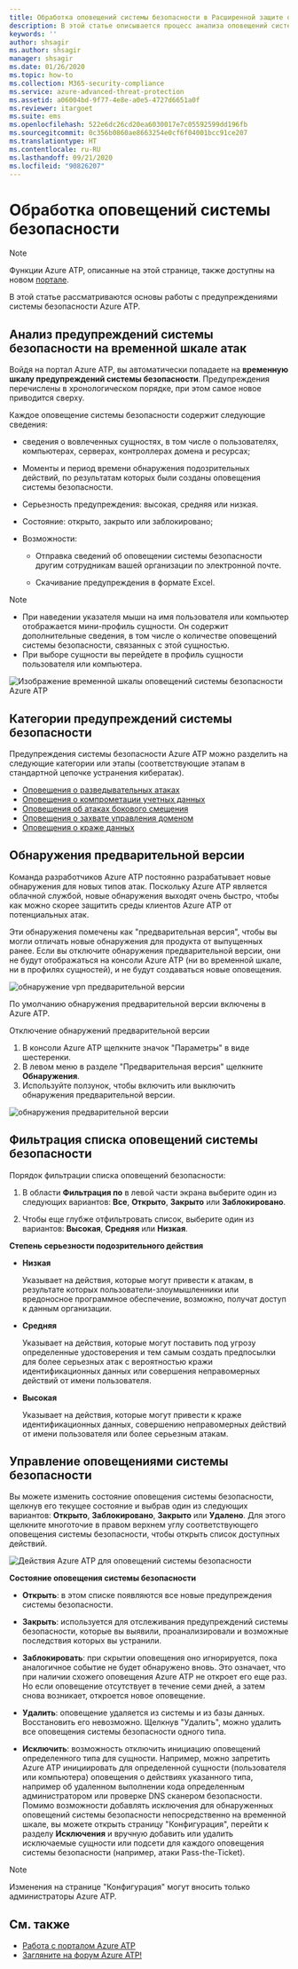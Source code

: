 ```yaml
---
title: Обработка оповещений системы безопасности в Расширенной защите от угроз Azure
description: В этой статье описывается процесс анализа оповещений системы безопасности, создаваемых в Azure ATP
keywords: ''
author: shsagir
ms.author: shsagir
manager: shsagir
ms.date: 01/26/2020
ms.topic: how-to
ms.collection: M365-security-compliance
ms.service: azure-advanced-threat-protection
ms.assetid: a06004bd-9f77-4e8e-a0e5-4727d6651a0f
ms.reviewer: itargoet
ms.suite: ems
ms.openlocfilehash: 522e6dc26cd20ea6030017e7c05592599dd196fb
ms.sourcegitcommit: 0c356b0860ae8663254e0cf6f04001bcc91ce207
ms.translationtype: HT
ms.contentlocale: ru-RU
ms.lasthandoff: 09/21/2020
ms.locfileid: "90826207"
---
```

# <a name="working-with-security-alerts"></a>Обработка оповещений системы безопасности

> [!NOTE]
> Функции Azure ATP, описанные на этой странице, также доступны на новом [портале](https://portal.cloudappsecurity.com).

В этой статье рассматриваются основы работы с предупреждениями системы безопасности Azure ATP.

## <a name="review-security-alerts-on-the-attack-timeline"></a>Анализ предупреждений системы безопасности на временной шкале атак <a name="review-suspicious-activities-on-the-attack-time-line"></a>

Войдя на портал Azure ATP, вы автоматически попадаете на **временную шкалу предупреждений системы безопасности**. Предупреждения перечислены в хронологическом порядке, при этом самое новое приводится сверху.

Каждое оповещение системы безопасности содержит следующие сведения:

- сведения о вовлеченных сущностях, в том числе о пользователях, компьютерах, серверах, контроллерах домена и ресурсах;

- Моменты и период времени обнаружения подозрительных действий, по результатам которых были созданы оповещения системы безопасности.

- Серьезность предупреждения: высокая, средняя или низкая.

- Состояние: открыто, закрыто или заблокировано;

- Возможности:

    - Отправка сведений об оповещении системы безопасности другим сотрудникам вашей организации по электронной почте.

    - Скачивание предупреждения в формате Excel.

> [!NOTE]
>
> - При наведении указателя мыши на имя пользователя или компьютер отображается мини-профиль сущности. Он содержит дополнительные сведения, в том числе о количестве оповещений системы безопасности, связанных с этой сущностью.
> - При выборе сущности вы перейдете в профиль сущности пользователя или компьютера.

![Изображение временной шкалы оповещений системы безопасности Azure ATP](media/atp-sa-timeline.png)

## <a name="security-alert-categories"></a>Категории предупреждений системы безопасности

Предупреждения системы безопасности Azure ATP можно разделить на следующие категории или этапы (соответствующие этапам в стандартной цепочке устранения кибератак).

- [Оповещения о разведывательных атаках](reconnaissance-alerts.md)
- [Оповещения о компрометации учетных данных](compromised-credentials-alerts.md)
- [Оповещения об атаках бокового смещения](lateral-movement-alerts.md)
- [Оповещения о захвате управления доменом](domain-dominance-alerts.md)
- [Оповещения о краже данных](exfiltration-alerts.md)

## <a name="preview-detections"></a>Обнаружения предварительной версии <a name="preview-detections"></a>

Команда разработчиков Azure ATP постоянно разрабатывает новые обнаружения для новых типов атак. Поскольку Azure ATP является облачной службой, новые обнаружения выходят очень быстро, чтобы как можно скорее защитить среды клиентов Azure ATP от потенциальных атак.

Эти обнаружения помечены как "предварительная версия", чтобы вы могли отличать новые обнаружения для продукта от выпущенных ранее. Если вы отключите обнаружения предварительной версии, они не будут отображаться на консоли Azure ATP (ни во временной шкале, ни в профилях сущностей), и не будут создаваться новые оповещения.

![обнаружение vpn предварительной версии](media/preview-detection-vpn.png)

По умолчанию обнаружения предварительной версии включены в Azure ATP.

Отключение обнаружений предварительной версии

1. В консоли Azure ATP щелкните значок "Параметры" в виде шестеренки.
1. В левом меню в разделе "Предварительная версия" щелкните **Обнаружения**.
1. Используйте ползунок, чтобы включить или выключить обнаружения предварительной версии.

![обнаружения предварительной версии](media/preview-detections.png)

## <a name="filter-security-alerts-list"></a>Фильтрация списка оповещений системы безопасности

Порядок фильтрации списка оповещений безопасности:

1. В области **Фильтрация по** в левой части экрана выберите один из следующих вариантов: **Все**, **Открыто**, **Закрыто** или **Заблокировано**.

1. Чтобы еще глубже отфильтровать список, выберите один из вариантов: **Высокая**, **Средняя** или **Низкая**.

**Степень серьезности подозрительного действия**

- **Низкая**

    Указывает на действия, которые могут привести к атакам, в результате которых пользователи-злоумышленники или вредоносное программное обеспечение, возможно, получат доступ к данным организации.

- **Средняя**

    Указывает на действия, которые могут поставить под угрозу определенные удостоверения и тем самым создать предпосылки для более серьезных атак с вероятностью кражи идентификационных данных или совершения неправомерных действий от имени пользователя.

- **Высокая**

    Указывает на действия, которые могут привести к краже идентификационных данных, совершению неправомерных действий от имени пользователя или более серьезным атакам.

## <a name="managing-security-alerts"></a>Управление оповещениями системы безопасности

Вы можете изменить состояние оповещения системы безопасности, щелкнув его текущее состояние и выбрав один из следующих вариантов: **Открыто**, **Заблокировано**, **Закрыто** или **Удалено**.
Для этого щелкните многоточие в правом верхнем углу соответствующего оповещения системы безопасности, чтобы открыть список доступных действий.

![Действия Azure ATP для оповещений системы безопасности](media/atp-sa-actions.png)

**Состояние оповещения системы безопасности**

- **Открыть**: в этом списке появляются все новые предупреждения системы безопасности.

- **Закрыть**: используется для отслеживания предупреждений системы безопасности, которые вы выявили, проанализировали и возможные последствия которых вы устранили.

- **Заблокировать**: при скрытии оповещения оно игнорируется, пока аналогичное событие не будет обнаружено вновь. Это означает, что при наличии схожего оповещения Azure ATP не откроет его еще раз. Но если оповещение отсутствует в течение семи дней, а затем снова возникает, откроется новое оповещение.

- **Удалить**: оповещение удаляется из системы и из базы данных. Восстановить его невозможно. Щелкнув "Удалить", можно удалить все оповещения системы безопасности одного типа.

- **Исключить**: возможность отключить инициацию оповещений определенного типа для сущности. Например, можно запретить Azure ATP инициировать для определенной сущности (пользователя или компьютера) оповещения о действиях указанного типа, например об удаленном выполнении кода определенным администратором или проверке DNS сканером безопасности. Помимо возможности добавлять исключения для обнаруженных оповещений системы безопасности непосредственно на временной шкале, вы можете открыть страницу "Конфигурация", перейти к разделу **Исключения** и вручную добавить или удалить исключаемые сущности или подсети для каждого оповещения системы безопасности (например, атаки Pass-the-Ticket).

> [!NOTE]
> Изменения на странице "Конфигурация" могут вносить только администраторы Azure ATP.

## <a name="see-also"></a>См. также

- [Работа с порталом Azure ATP](workspace-portal.md)
- [Загляните на форум Azure ATP!](https://aka.ms/azureatpcommunity)
